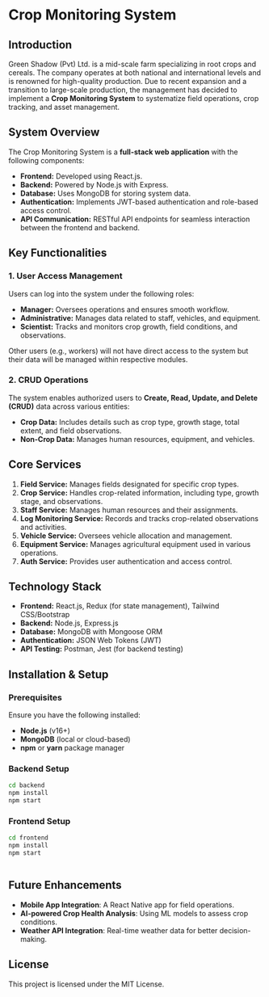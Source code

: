 # Crop Monitoring System

## Introduction

Green Shadow (Pvt) Ltd. is a mid-scale farm specializing in root crops and cereals. The company operates at both national and international levels and is renowned for high-quality production. Due to recent expansion and a transition to large-scale production, the management has decided to implement a **Crop Monitoring System** to systematize field operations, crop tracking, and asset management.

## System Overview

The Crop Monitoring System is a **full-stack web application** with the following components:

- **Frontend:** Developed using React.js.
- **Backend:** Powered by Node.js with Express.
- **Database:** Uses MongoDB for storing system data.
- **Authentication:** Implements JWT-based authentication and role-based access control.
- **API Communication:** RESTful API endpoints for seamless interaction between the frontend and backend.

## Key Functionalities

### 1. User Access Management

Users can log into the system under the following roles:

- **Manager:** Oversees operations and ensures smooth workflow.
- **Administrative:** Manages data related to staff, vehicles, and equipment.
- **Scientist:** Tracks and monitors crop growth, field conditions, and observations.

Other users (e.g., workers) will not have direct access to the system but their data will be managed within respective modules.

### 2. CRUD Operations

The system enables authorized users to **Create, Read, Update, and Delete (CRUD)** data across various entities:

- **Crop Data:** Includes details such as crop type, growth stage, total extent, and field observations.
- **Non-Crop Data:** Manages human resources, equipment, and vehicles.

## Core Services

1. **Field Service:** Manages fields designated for specific crop types.
2. **Crop Service:** Handles crop-related information, including type, growth stage, and observations.
3. **Staff Service:** Manages human resources and their assignments.
4. **Log Monitoring Service:** Records and tracks crop-related observations and activities.
5. **Vehicle Service:** Oversees vehicle allocation and management.
6. **Equipment Service:** Manages agricultural equipment used in various operations.
7. **Auth Service:** Provides user authentication and access control.

## Technology Stack

- **Frontend:** React.js, Redux (for state management), Tailwind CSS/Bootstrap
- **Backend:** Node.js, Express.js
- **Database:** MongoDB with Mongoose ORM
- **Authentication:** JSON Web Tokens (JWT)
- **API Testing:** Postman, Jest (for backend testing)

## Installation & Setup

### Prerequisites

Ensure you have the following installed:

- **Node.js** (v16+)
- **MongoDB** (local or cloud-based)
- **npm** or **yarn** package manager

### Backend Setup

```sh
cd backend
npm install
npm start
```

### Frontend Setup

```sh
cd frontend
npm install
npm start
```

```
```

## Future Enhancements

- **Mobile App Integration**: A React Native app for field operations.
- **AI-powered Crop Health Analysis**: Using ML models to assess crop conditions.
- **Weather API Integration**: Real-time weather data for better decision-making.

## License

This project is licensed under the MIT License.

